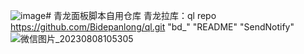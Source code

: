 ![image](https://github.com/Bidepanlong/ql/assets/115330776/fcb1d4f8-5fc7-4d2f-ac4e-2b088dba088f)# 青龙面板脚本自用仓库
青龙拉库：ql repo https://github.com/Bidepanlong/ql.git "bd_" "README" "SendNotify"
![微信图片_20230808105305](https://github.com/Bidepanlong/ql/assets/115330776/ad68deb2-6714-456d-8f7b-cfa4925b2346)
